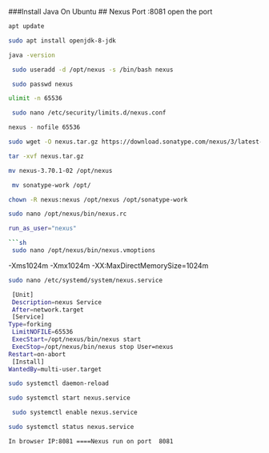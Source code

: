 ###Install Java On Ubuntu ## Nexus Port :8081 open the port
```sh
apt update
```
```sh
sudo apt install openjdk-8-jdk
 ```
```sh
java -version
```
```sh
 sudo useradd -d /opt/nexus -s /bin/bash nexus
```
```sh
 sudo passwd nexus 
```
```sh
ulimit -n 65536
```
```sh
 sudo nano /etc/security/limits.d/nexus.conf 
```
```sh
nexus - nofile 65536 
```
```sh
sudo wget -O nexus.tar.gz https://download.sonatype.com/nexus/3/latest-unix.tar.gz
```
```sh
tar -xvf nexus.tar.gz
```
```sh
mv nexus-3.70.1-02 /opt/nexus
```
```sh
 mv sonatype-work /opt/ 
```
```sh
chown -R nexus:nexus /opt/nexus /opt/sonatype-work 
```
```sh
sudo nano /opt/nexus/bin/nexus.rc 
```
```sh
run_as_user="nexus"

```sh
 sudo nano /opt/nexus/bin/nexus.vmoptions
 ```
-Xms1024m
 -Xmx1024m 
-XX:MaxDirectMemorySize=1024m
 ```sh
sudo nano /etc/systemd/system/nexus.service
```
```sh
 [Unit]
 Description=nexus Service
 After=network.target
 [Service] 
Type=forking
 LimitNOFILE=65536
 ExecStart=/opt/nexus/bin/nexus start
 ExecStop=/opt/nexus/bin/nexus stop User=nexus 
Restart=on-abort
 [Install] 
WantedBy=multi-user.target 
```
```sh
sudo systemctl daemon-reload
```
 ```sh
sudo systemctl start nexus.service
```
```sh
 sudo systemctl enable nexus.service 
```
```sh
sudo systemctl status nexus.service
```
```
In browser IP:8081 ====Nexus run on port  8081
